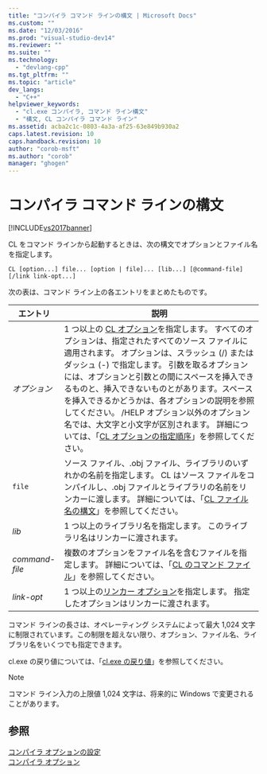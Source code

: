 ```yaml
---
title: "コンパイラ コマンド ラインの構文 | Microsoft Docs"
ms.custom: ""
ms.date: "12/03/2016"
ms.prod: "visual-studio-dev14"
ms.reviewer: ""
ms.suite: ""
ms.technology: 
  - "devlang-cpp"
ms.tgt_pltfrm: ""
ms.topic: "article"
dev_langs: 
  - "C++"
helpviewer_keywords: 
  - "cl.exe コンパイラ, コマンド ライン構文"
  - "構文, CL コンパイラ コマンド ライン"
ms.assetid: acba2c1c-0803-4a3a-af25-63e849b930a2
caps.latest.revision: 10
caps.handback.revision: 10
author: "corob-msft"
ms.author: "corob"
manager: "ghogen"
---
```

# コンパイラ コマンド ラインの構文
[!INCLUDE[vs2017banner](../../assembler/inline/includes/vs2017banner.md)]

CL をコマンド ラインから起動するときは、次の構文でオプションとファイル名を指定します。  
  
```  
CL [option...] file... [option | file]... [lib...] [@command-file] [/link link-opt...]  
```  
  
 次の表は、コマンド ライン上の各エントリをまとめたものです。  
  
|エントリ|説明|  
|----------|--------|  
|*オプション*|1 つ以上の [CL オプション](../../build/reference/compiler-options.md)を指定します。  すべてのオプションは、指定されたすべてのソース ファイルに適用されます。  オプションは、スラッシュ \(\/\) またはダッシュ \(\-\) で指定します。  引数を取るオプションには、オプションと引数との間にスペースを挿入できるものと、挿入できないものとがあります。スペースを挿入できるかどうかは、各オプションの説明を参照してください。  \/HELP オプション以外のオプション名では、大文字と小文字が区別されます。  詳細については、「[CL オプションの指定順序](../../build/reference/order-of-cl-options.md)」を参照してください。|  
|`file`|ソース ファイル、.obj ファイル、ライブラリのいずれかの名前を指定します。  CL はソース ファイルをコンパイルし、.obj ファイルとライブラリの名前をリンカーに渡します。  詳細については、「[CL ファイル名の構文](../../build/reference/cl-filename-syntax.md)」を参照してください。|  
|*lib*|1 つ以上のライブラリ名を指定します。  このライブラリ名はリンカーに渡されます。|  
|*command\-file*|複数のオプションをファイル名を含むファイルを指定します。  詳細については、「[CL のコマンド ファイル](../../build/reference/cl-command-files.md)」を参照してください。|  
|*link\-opt*|1 つ以上の[リンカー オプション](../../build/reference/linker-options.md)を指定します。  指定したオプションはリンカーに渡されます。|  
  
 コマンド ラインの長さは、オペレーティング システムによって最大 1,024 文字に制限されています。この制限を超えない限り、オプション、ファイル名、ライブラリ名をいくつでも指定できます。  
  
 cl.exe の戻り値については、「[cl.exe の戻り値](../../build/reference/return-value-of-cl-exe.md)」を参照してください。  
  
> [!NOTE]
>  コマンド ライン入力の上限値 1,024 文字は、将来的に Windows で変更されることがあります。  
  
## 参照  
 [コンパイラ オプションの設定](../Topic/Setting%20Compiler%20Options.md)   
 [コンパイラ オプション](../../build/reference/compiler-options.md)